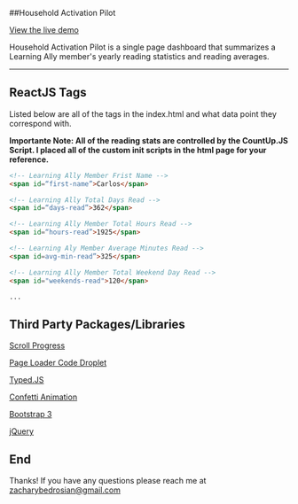 ##Household Activation Pilot

[View the live demo](http://zacharybedrosian.com/LEARNING/V13/index.html)

Household Activation Pilot is a single page dashboard that summarizes a Learning Ally member's yearly reading statistics and reading averages.

---

ReactJS Tags
------------
Listed below are all of the tags in the index.html and what data point they correspond with.

**Importante Note: All of the reading stats are controlled by the CountUp.JS Script. I placed all of the custom init scripts in the html page for your reference.** 

~~~ html
<!-- Learning Ally Member Frist Name -->
<span id=“first-name”>Carlos</span>

<!-- Learning Ally Total Days Read -->
<span id=“days-read”>362</span>

<!-- Learning Ally Member Total Hours Read -->
<span id=“hours-read”>1925</span>

<!-- Learning Aly Member Average Minutes Read -->
<span id=avg-min-read”>325</span>

<!-- Learning Ally Member Total Weekend Day Read -->
<span id="weekends-read">120</span>

...
~~~

Third Party Packages/Libraries
---
[Scroll Progress](https://github.com/jeremenichelli/scrollProgress)

[Page Loader Code Droplet](http://tympanus.net/codrops/2014/08/05/page-preloading-effect/)

[Typed.JS](https://github.com/mattboldt/typed.js/)

[Confetti Animation](http://codepen.io/iprodev/full/azpWBr/)

[Bootstrap 3](http://getbootstrap.com/)

[jQuery](https://jquery.com/)

End
---

Thanks! If you have any questions please reach me at zacharybedrosian@gmail.com

